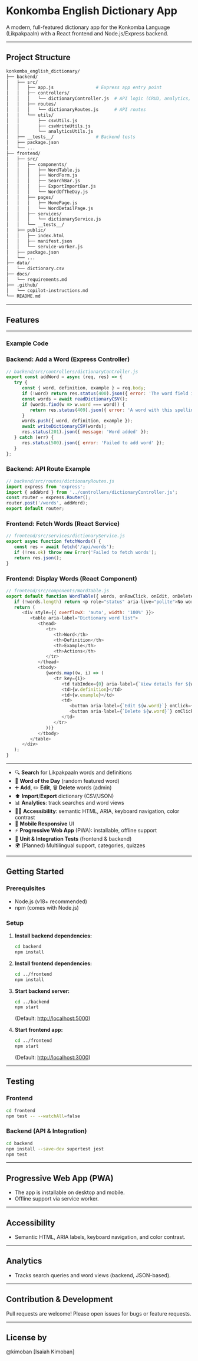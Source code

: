 
# Konkomba English Dictionary App

A modern, full-featured dictionary app for the Konkomba Language (Likpakpaaln) with a React frontend and Node.js/Express backend.

---

## Project Structure

```bash
konkomba_english_dictionary/
├── backend/
│   ├── src/
│   │   ├── app.js                # Express app entry point
│   │   ├── controllers/
│   │   │   └── dictionaryController.js  # API logic (CRUD, analytics, import/export)
│   │   ├── routes/
│   │   │   └── dictionaryRoutes.js      # API routes
│   │   └── utils/
│   │       ├── csvUtils.js
│   │       ├── csvWriteUtils.js
│   │       └── analyticsUtils.js
│   ├── __tests__/                # Backend tests
│   ├── package.json
│   └── ...
├── frontend/
│   ├── src/
│   │   ├── components/
│   │   │   ├── WordTable.js
│   │   │   ├── WordForm.js
│   │   │   ├── SearchBar.js
│   │   │   ├── ExportImportBar.js
│   │   │   └── WordOfTheDay.js
│   │   ├── pages/
│   │   │   ├── HomePage.js
│   │   │   └── WordDetailPage.js
│   │   ├── services/
│   │   │   └── dictionaryService.js
│   │   └── __tests__/
│   ├── public/
│   │   ├── index.html
│   │   ├── manifest.json
│   │   └── service-worker.js
│   ├── package.json
│   └── ...
├── data/
│   └── dictionary.csv
├── docs/
│   └── requirements.md
├── .github/
│   └── copilot-instructions.md
└── README.md
```

---

## Features

---

### Example Code

### Backend: Add a Word (Express Controller)

```js
// backend/src/controllers/dictionaryController.js
export const addWord = async (req, res) => {
   try {
      const { word, definition, example } = req.body;
      if (!word) return res.status(400).json({ error: 'The word field is required.' });
      const words = await readDictionaryCSV();
      if (words.find(w => w.word === word)) {
         return res.status(409).json({ error: 'A word with this spelling already exists in the dictionary.' });
      }
      words.push({ word, definition, example });
      await writeDictionaryCSV(words);
      res.status(201).json({ message: 'Word added' });
   } catch (err) {
      res.status(500).json({ error: 'Failed to add word' });
   }
};
```

### Backend: API Route Example

```js
// backend/src/routes/dictionaryRoutes.js
import express from 'express';
import { addWord } from '../controllers/dictionaryController.js';
const router = express.Router();
router.post('/words', addWord);
export default router;
```

### Frontend: Fetch Words (React Service)

```js
// frontend/src/services/dictionaryService.js
export async function fetchWords() {
   const res = await fetch('/api/words');
   if (!res.ok) throw new Error('Failed to fetch words');
   return res.json();
}
```

### Frontend: Display Words (React Component)

```js
// frontend/src/components/WordTable.js
export default function WordTable({ words, onRowClick, onEdit, onDelete }) {
   if (!words.length) return <p role="status" aria-live="polite">No words found.</p>;
   return (
      <div style={{ overflowX: 'auto', width: '100%' }}>
         <table aria-label="Dictionary word list">
            <thead>
               <tr>
                  <th>Word</th>
                  <th>Definition</th>
                  <th>Example</th>
                  <th>Actions</th>
               </tr>
            </thead>
            <tbody>
               {words.map((w, i) => (
                  <tr key={i}>
                     <td tabIndex={0} aria-label={`View details for ${w.word}`} onClick={() => onRowClick && onRowClick(w)} onKeyPress={e => { if (e.key === 'Enter') onRowClick && onRowClick(w); }}>{w.word}</td>
                     <td>{w.definition}</td>
                     <td>{w.example}</td>
                     <td>
                        <button aria-label={`Edit ${w.word}`} onClick={e => { e.stopPropagation(); onEdit && onEdit(w); }}>Edit</button>
                        <button aria-label={`Delete ${w.word}`} onClick={e => { e.stopPropagation(); onDelete && onDelete(w); }} style={{ marginLeft: 8 }}>Delete</button>
                     </td>
                  </tr>
               ))}
            </tbody>
         </table>
      </div>
   );
}
```

---

- 🔍 **Search** for Likpakpaaln words and definitions
- 📖 **Word of the Day** (random featured word)
- ➕ **Add**, ✏️ **Edit**, 🗑️ **Delete** words (admin)
- ⬆️ **Import**/**Export** dictionary (CSV/JSON)
- 📊 **Analytics**: track searches and word views
- 🧑‍🦽 **Accessibility**: semantic HTML, ARIA, keyboard navigation, color contrast
- 📱 **Mobile Responsive** UI
- ⚡ **Progressive Web App** (PWA): installable, offline support
- 🧪 **Unit & Integration Tests** (frontend & backend)
- 🌍 (Planned) Multilingual support, categories, quizzes

---

## Getting Started

### Prerequisites

- Node.js (v18+ recommended)
- npm (comes with Node.js)

### Setup

1. **Install backend dependencies:**

   ```sh
   cd backend
   npm install
   ```

2. **Install frontend dependencies:**

   ```sh
   cd ../frontend
   npm install
   ```

3. **Start backend server:**

   ```sh
   cd ../backend
   npm start
   ```

   (Default: [http://localhost:5000](http://localhost:5000))

4. **Start frontend app:**

   ```sh
   cd ../frontend
   npm start
   ```

   (Default: [http://localhost:3000](http://localhost:3000))

---

## Testing

### Frontend

```sh
cd frontend
npm test -- --watchAll=false
```

### Backend (API & Integration)

```sh
cd backend
npm install --save-dev supertest jest
npm test
```

---

## Progressive Web App (PWA)

- The app is installable on desktop and mobile.
- Offline support via service worker.

---

## Accessibility

- Semantic HTML, ARIA labels, keyboard navigation, and color contrast.

---

## Analytics

- Tracks search queries and word views (backend, JSON-based).

---

## Contribution & Development

Pull requests are welcome! Please open issues for bugs or feature requests.

---

## License by

@kimoban [Isaiah Kimoban]
